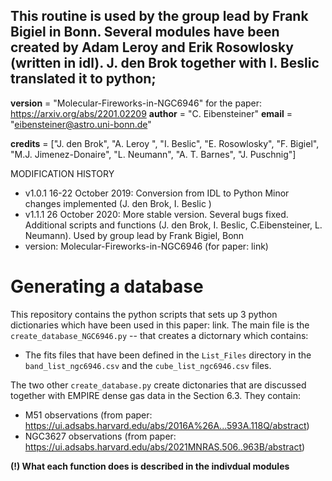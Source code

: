 ## This routine is used by the group lead by Frank Bigiel in Bonn. Several modules have been created by Adam Leroy and Erik Rosowlosky (written in idl). J. den Brok together with I. Beslic translated it to python; 

__version__ = "Molecular-Fireworks-in-NGC6946"
for the paper: https://arxiv.org/abs/2201.02209
__author__  = "C. Eibensteiner"
__email__   = "eibensteiner@astro.uni-bonn.de"

__credits__ = ["J. den Brok", "A. Leroy ", "I. Beslic", "E. Rosowlosky",
               "F. Bigiel", "M.J. Jimenez-Donaire", "L. Neumann", "A. T. Barnes", "J. Puschnig"]
               

MODIFICATION HISTORY
* v1.0.1 16-22 October 2019: Conversion from IDL to Python
        Minor changes implemented (J. den Brok, I. Beslic )
* v1.1.1 26 October 2020: More stable version. Several bugs fixed.
        Additional scripts and functions (J. den Brok, I. Beslic, C.Eibensteiner, L. Neumann).
        Used by group lead by Frank Bigiel, Bonn
* version: Molecular-Fireworks-in-NGC6946 (for paper: link)


# Generating a database

This repository contains the python scripts that sets up 3 python dictionaries which have been used in this paper: link. 
The main file is the `create_database_NGC6946.py` -- that creates a dictornary which contains: 

*  The fits files that have been defined in the `List_Files` directory in the `band_list_ngc6946.csv` and the `cube_list_ngc6946.csv` files.

The two other `create_database.py` create dictonaries that are discussed together with EMPIRE dense gas data in the Section 6.3. They contain:

* M51 observations (from paper: https://ui.adsabs.harvard.edu/abs/2016A%26A...593A.118Q/abstract)
* NGC3627 observations (from paper: https://ui.adsabs.harvard.edu/abs/2021MNRAS.506..963B/abstract)

**(!) What each function does is described in the indivdual modules**


